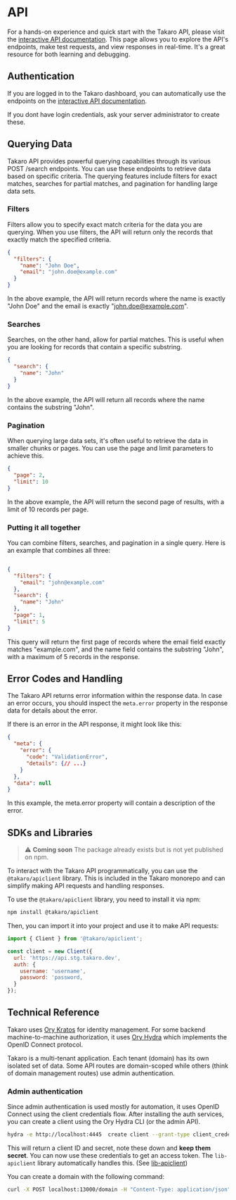 # API

For a hands-on experience and quick start with the Takaro API, please visit the [interactive API documentation](https://api.stg.takaro.dev/api.html). This page allows you to explore the API's endpoints, make test requests, and view responses in real-time. It's a great resource for both learning and debugging.

## Authentication

If you are logged in to the Takaro dashboard, you can automatically use the endpoints on the [interactive API documentation](https://api.stg.takaro.dev/api.html). 

If you dont have login credentials, ask your server administrator to create these.

## Querying Data

Takaro API provides powerful querying capabilities through its various POST /search endpoints. You can use these endpoints to retrieve data based on specific criteria. The querying features include filters for exact matches, searches for partial matches, and pagination for handling large data sets.

### Filters

Filters allow you to specify exact match criteria for the data you are querying. When you use filters, the API will return only the records that exactly match the specified criteria.

```json
{
  "filters": {
    "name": "John Doe",
    "email": "john.doe@example.com"
  }
}
```

In the above example, the API will return records where the name is exactly "John Doe" and the email is exactly "john.doe@example.com".

### Searches

Searches, on the other hand, allow for partial matches. This is useful when you are looking for records that contain a specific substring.

```json
{
  "search": {
    "name": "John"
  }
}
```

In the above example, the API will return all records where the name contains the substring "John".

### Pagination

When querying large data sets, it's often useful to retrieve the data in smaller chunks or pages. You can use the page and limit parameters to achieve this.

```json
{
  "page": 2,
  "limit": 10
}
```

In the above example, the API will return the second page of results, with a limit of 10 records per page.

### Putting it all together

You can combine filters, searches, and pagination in a single query. Here is an example that combines all three:

```json

{
  "filters": {
    "email": "john@example.com"
  },
  "search": {
    "name": "John"
  },
  "page": 1,
  "limit": 5
}
```

This query will return the first page of records where the email field exactly matches "example.com", and the name field contains the substring "John", with a maximum of 5 records in the response.


## Error Codes and Handling

The Takaro API returns error information within the response data. In case an error occurs, you should inspect the `meta.error` property in the response data for details about the error.

If there is an error in the API response, it might look like this:

```json
{
  "meta": {
    "error": {
      "code": "ValidationError",
      "details": {// ...}
    } 
  },
  "data": null
}
```

In this example, the meta.error property will contain a description of the error.


## SDKs and Libraries

> ⚠️ **Coming soon**
> The package already exists but is not yet published on npm.


To interact with the Takaro API programmatically, you can use the `@takaro/apiclient` library. This is included in the Takaro monorepo and can simplify making API requests and handling responses.

To use the `@takaro/apiclient` library, you need to install it via npm:

```sh
npm install @takaro/apiclient
```

Then, you can import it into your project and use it to make API requests:

```javascript
import { Client } from '@takaro/apiclient';

const client = new Client({
  url: 'https://api.stg.takaro.dev',
  auth: {
    username: 'username',
    password: 'password,
  }
});
```

## Technical Reference

Takaro uses [Ory Kratos](https://www.ory.sh/kratos/) for identity management. For some backend machine-to-machine authorization, it uses [Ory Hydra](https://www.ory.sh/hydra/) which implements the OpenID Connect protocol.

Takaro is a multi-tenant application. Each tenant (domain) has its own isolated set of data. Some API routes are domain-scoped while others (think of domain management routes) use admin authentication.

### Admin authentication

Since admin authentication is used mostly for automation, it uses OpenID Connect using the client credentials flow. After installing the auth services, you can create a client using the Ory Hydra CLI (or the admin API).

```sh
hydra -e http://localhost:4445  create client --grant-type client_credentials --audience t:api:admin --format json
```

This will return a client ID and secret, note these down and **keep them secret**. You can now use these credentials to get an access token. The `lib-apiclient` library automatically handles this. (See [lib-apiclient](../../packages/lib-apiclient/README.md))

You can create a domain with the following command:

```sh
curl -X POST localhost:13000/domain -H "Content-Type: application/json" -u admin:${ADMIN_SECRET} --data '{"name": "test-domain"}' | jq
```